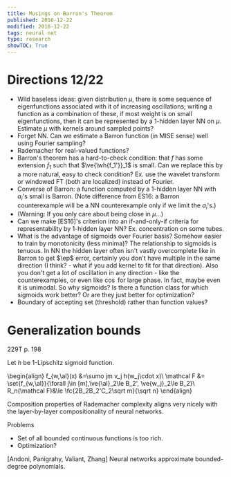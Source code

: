 ```yaml
---
title: Musings on Barron's Theorem
published: 2016-12-22
modified: 2016-12-22
tags: neural net
type: research
showTOC: True
---
```


# Directions 12/22

* Wild baseless ideas: given distribution $\mu$, there is some sequence of eigenfunctions associated with it of increasing oscillations; writing a function as a combination of these, if most weight is on small eigenfunctions, then it can be represented by a 1-hidden layer NN on $\mu$. Estimate $\mu$ with kernels around sampled points?
* Forget NN. Can we estimate a Barron function (in MISE sense) well using Fourier sampling?
* Rademacher for real-valued functions?
* Barron's theorem has a hard-to-check condition: that $f$ has some extension $f_1$ such that $\ve{\wh{f_1'}}_1$ is small. Can we replace this by a more natural, easy to check condition? Ex. use the wavelet transform or windowed FT (both are localized) instead of Fourier.
* Converse of Barron: a function computed by a 1-hidden layer NN with $a_i$'s small is Barron. (Note difference from ES16: a Barron counterexample will be a NN counterexample only if we limit the $a_i$'s.)
* (Warning: If you only care about being close in $\mu$...)
* Can we make [ES16]'s criterion into an if-and-only-if criteria for representability by 1-hidden layer NN? Ex. concentration on some tubes.
* What is the advantage of sigmoids over Fourier basis? Somehow easier to train by monotonicity (less minima)? The relationship to sigmoids is tenuous. In NN the hidden layer often isn't vastly overcomplete like in Barron to get $\ep$ error, certainly you don't have multiple in the same direction (I think? - what if you add kernel to fit for that direction). Also you don't get a lot of oscillation in any direction - like the counterexamples, or even like $\cos$ for large phase. In fact, maybe even it is unimodal. So why sigmoids? Is there a function class for which sigmoids work better? Or are they just better for optimization?
* Boundary of accepting set (threshold) rather than function values?

# Generalization bounds

229T p. 198

Let $h$ be 1-Lipschitz sigmoid function.

\begin{align}
f_{w,\al}(x) &=\sumo jm v_j h(w_j\cdot x)\\
\mathcal F &= \set{f_{w,\al}}{\forall j\in [m],\ve{\al}_2\le B_2', \ve{w_j}_2\le B_2}\\
R_n(\mathcal F)&\le \fc{2B_2B_2'C_2\sqrt m}{\sqrt n}
\end{align}


Composition properties of Rademacher complexity aligns very
nicely with the layer-by-layer compositionality of neural networks.

Problems

* Set of all bounded continuous functions is too rich.
* Optimization?

[Andoni, Panigrahy, Valiant, Zhang] Neural networks approximate bounded-degree polynomials.
